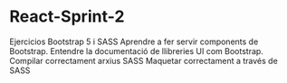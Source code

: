 # React-Sprint-2
Ejercicios Bootstrap 5 i SASS
Aprendre a fer servir components de Bootstrap.
Entendre la documentació de llibreries UI com Bootstrap.
Compilar correctament arxius SASS
Maquetar correctament a través de SASS
